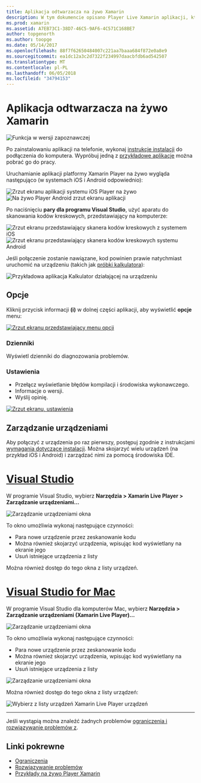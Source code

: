 ```yaml
---
title: Aplikacja odtwarzacza na żywo Xamarin
description: W tym dokumencie opisano Player Live Xamarin aplikacji, która umożliwia podgląd zmian kodu na żywo na urządzeniu. Zawarto informacje Instalatora, próbek, dzienniki, ustawienia zarządzania urządzeniami i więcej.
ms.prod: xamarin
ms.assetid: A7EB73C1-38D7-46C5-9AF6-4C571C168BE7
author: topgenorth
ms.author: toopge
ms.date: 05/14/2017
ms.openlocfilehash: 88f7f62650484007c221aa7baaa684f872e0a8e9
ms.sourcegitcommit: ea1dc12a3c2d7322f234997daacbfdb6ad542507
ms.translationtype: MT
ms.contentlocale: pl-PL
ms.lasthandoff: 06/05/2018
ms.locfileid: "34794153"
---
```

# <a name="xamarin-live-player-app"></a>Aplikacja odtwarzacza na żywo Xamarin

![Funkcja w wersji zapoznawczej](~/media/shared/preview.png)

Po zainstalowaniu aplikacji na telefonie, wykonaj [instrukcje instalacji](~/tools/live-player/install.md) do podłączenia do komputera. Wypróbuj jedną z [przykładowe aplikacje](~/tools/live-player/samples.md) można pobrać go do pracy.

Uruchamianie aplikacji platformy Xamarin Player na żywo wygląda następująco (w systemach iOS i Android odpowiednio):

![Zrzut ekranu aplikacji systemu iOS Player na żywo](player-images/app-iphone-sml.png) ![Na żywo Player Android zrzut ekranu aplikacji](player-images/app-android-sml.png)

Po naciśnięciu **pary dla programu Visual Studio**, użyć aparatu do skanowania kodów kreskowych, przedstawiający na komputerze:

![Zrzut ekranu przedstawiający skanera kodów kreskowych z systemem iOS](player-images/scan-iphone-sml.png) ![Zrzut ekranu przedstawiający skanera kodów kreskowych systemu Android](player-images/scan-android-sml.png)

Jeśli połączenie zostanie nawiązane, kod powinien prawie natychmiast uruchomić na urządzeniu (takich jak [próbki kalkulatora](https://developer.xamarin.com/samples/mobile/LivePlayer/BasicCalculator)):

![Przykładowa aplikacja Kalkulator działającej na urządzeniu](player-images/basic-calculator-iphone-sml.png)

## <a name="options"></a>Opcje

Kliknij przycisk informacji **(i)** w dolnej części aplikacji, aby wyświetlić **opcje** menu:

[![Zrzut ekranu przedstawiający menu opcji](player-images/options-sml.png)](player-images/options.png#lightbox)

### <a name="logs"></a>Dzienniki

Wyświetl dzienniki do diagnozowania problemów.

### <a name="settings"></a>Ustawienia

- Przełącz wyświetlanie błędów kompilacji i środowiska wykonawczego.
- Informacje o wersji.
- Wyślij opinię.

[![Zrzut ekranu, ustawienia](player-images/settings-sml.png)](player-images/settings.png#lightbox)

## <a name="managing-devices"></a>Zarządzanie urządzeniami

Aby połączyć z urządzenia po raz pierwszy, postępuj zgodnie z instrukcjami [wymagania dotyczące instalacji](~/tools/live-player/install.md). Można skojarzyć wielu urządzeń (na przykład iOS i Android) i zarządzać nimi za pomocą środowiska IDE.

# <a name="visual-studiotabwindows"></a>[Visual Studio](#tab/windows)

W programie Visual Studio, wybierz **Narzędzia > Xamarin Live Player > Zarządzanie urządzeniami...**

![Zarządzanie urządzeniami okna](player-images/manage-tools-menu-vs.png)

To okno umożliwia wykonaj następujące czynności:

- Para nowe urządzenie przez zeskanowanie kodu
- Można również skojarzyć urządzenia, wpisując kod wyświetlany na ekranie jego
- Usuń istniejące urządzenia z listy

Można również dostęp do tego okna z listy urządzeń.

# <a name="visual-studio-for-mactabmacos"></a>[Visual Studio for Mac](#tab/macos)

W programie Visual Studio dla komputerów Mac, wybierz **Narzędzia > Zarządzanie urządzeniami (Xamarin Live Player)...**

![Zarządzanie urządzeniami okna](player-images/manage-tools-menu.png)

To okno umożliwia wykonaj następujące czynności:

- Para nowe urządzenie przez zeskanowanie kodu
- Można również skojarzyć urządzenia, wpisując kod wyświetlany na ekranie jego
- Usuń istniejące urządzenia z listy

![Zarządzanie urządzeniami okna](player-images/manage.png)

Można również dostęp do tego okna z listy urządzeń:

![Wybierz z listy urządzeń Xamarin Live Player urządzeń](player-images/manage-device-menu.png)

-----

Jeśli wystąpią można znaleźć żadnych problemów [ograniczenia i rozwiązywanie problemów z](~/tools/live-player/troubleshooting.md).

## <a name="related-links"></a>Linki pokrewne

- [Ograniczenia](~/tools/live-player/limitations.md)
- [Rozwiązywanie problemów](~/tools/live-player/troubleshooting.md)
- [Przykłady na żywo Player Xamarin](samples.md)
